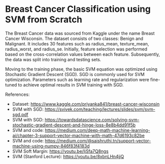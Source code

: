 # Breast Cancer Classification using SVM from Scratch

The Breast Cancer data was sourced from Kaggle under the name Breast Cancer Wisconsin. The dataset consists of two classes: Benign and Malignant. It includes 30 features such as radius_mean, texture_mean, radius_worst, and radius_se. Initially, feature selection was performed based on the cross-correlation values between each feature. Subsequently, the data was split into training and testing sets.

Moving to the training phase, the basic SVM equation was optimized using Stochastic Gradient Descent (SGD). SGD is commonly used for SVM optimization. Parameters such as learning rate and regularization were fine-tuned to achieve optimal results in SVM training with SGD.

References:
- Dataset: https://www.kaggle.com/priyanka841/breast-cancer-wisconsin
- SVM with SGD: https://svivek.com/teaching/lectures/slides/svm/svm-sgd.pdf
- SVM with SGD: https://towardsdatascience.com/solving-svm-stochastic-gradient-descent-and-hinge-loss-8e8b4dd91f5b
- SVM and code: https://medium.com/deep-math-machine-learning-ai/chapter-3-support-vector-machine-with-math-47d6193c82be
- SVM and code: https://medium.com/@saishruthi.tn/support-vector-machine-using-numpy-846f83f4183d
- SVM Soft Margin: https://youtu.be/IjSfa7Q8ngs
- SVM (Stanford Lecture): https://youtu.be/8xbnLHn4jjQ
